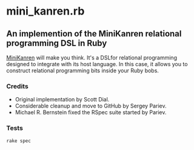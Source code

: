 # mini_kanren.rb

## An implemention of the MiniKanren relational programming DSL in Ruby

<a href="http://minikanren.org/">MiniKanren</a> will make you think. It's a DSLfor relational programming designed to integrate with its host language. In this case, it allows you to construct relational programming bits inside your Ruby bobs.

### Credits

* Original implementation by Scott Dial.
* Considerable cleanup and move to GitHub by Sergey Pariev.
* Michael R. Bernstein fixed the RSpec suite started by Pariev.

### Tests

`rake spec`

